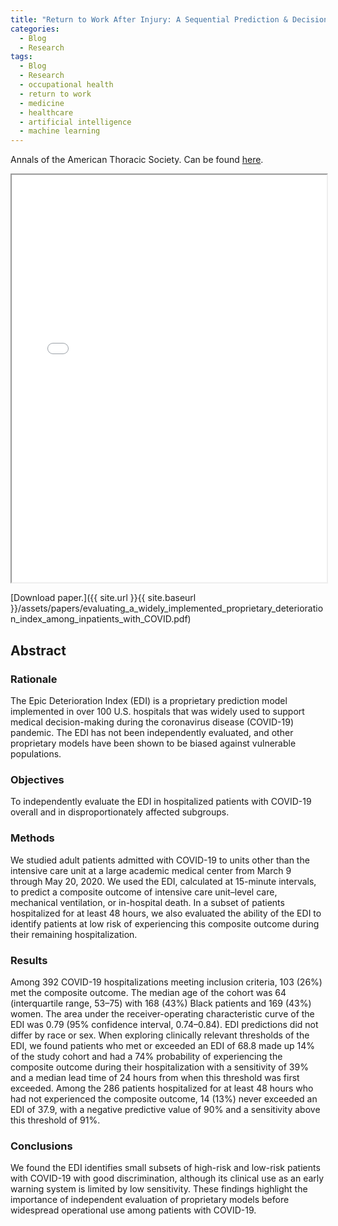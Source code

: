 ```yaml
---
title: "Return to Work After Injury: A Sequential Prediction & Decision Problem"
categories:
  - Blog
  - Research
tags:
  - Blog
  - Research
  - occupational health
  - return to work
  - medicine
  - healthcare
  - artificial intelligence
  - machine learning
---
```


Annals of the American Thoracic Society. Can be found [here](https://doi.org/10.1513/AnnalsATS.202006-698OC).


<iframe src="{{ site.url }}{{ site.baseurl }}/assets/papers/evaluating_a_widely_implemented_proprietary_deterioration_index_among_inpatients_with_COVID.pdf" 
    style="aspect-ratio: 8.5 / 11;"
    width="100%" 
>
</iframe>

[Download paper.]({{ site.url }}{{ site.baseurl }}/assets/papers/evaluating_a_widely_implemented_proprietary_deterioration_index_among_inpatients_with_COVID.pdf)

## Abstract
### Rationale
The Epic Deterioration Index (EDI) is a proprietary prediction model implemented in over 100 U.S. hospitals that was widely used to support medical decision-making during the coronavirus disease (COVID-19) pandemic. The EDI has not been independently evaluated, and other proprietary models have been shown to be biased against vulnerable populations.

### Objectives
To independently evaluate the EDI in hospitalized patients with COVID-19 overall and in disproportionately affected subgroups.

### Methods
We studied adult patients admitted with COVID-19 to units other than the intensive care unit at a large academic medical center from March 9 through May 20, 2020. We used the EDI, calculated at 15-minute intervals, to predict a composite outcome of intensive care unit–level care, mechanical ventilation, or in-hospital death. In a subset of patients hospitalized for at least 48 hours, we also evaluated the ability of the EDI to identify patients at low risk of experiencing this composite outcome during their remaining hospitalization.

### Results
Among 392 COVID-19 hospitalizations meeting inclusion criteria, 103 (26%) met the composite outcome. The median age of the cohort was 64 (interquartile range, 53–75) with 168 (43%) Black patients and 169 (43%) women. The area under the receiver-operating characteristic curve of the EDI was 0.79 (95% confidence interval, 0.74–0.84). EDI predictions did not differ by race or sex. When exploring clinically relevant thresholds of the EDI, we found patients who met or exceeded an EDI of 68.8 made up 14% of the study cohort and had a 74% probability of experiencing the composite outcome during their hospitalization with a sensitivity of 39% and a median lead time of 24 hours from when this threshold was first exceeded. Among the 286 patients hospitalized for at least 48 hours who had not experienced the composite outcome, 14 (13%) never exceeded an EDI of 37.9, with a negative predictive value of 90% and a sensitivity above this threshold of 91%.

### Conclusions
We found the EDI identifies small subsets of high-risk and low-risk patients with COVID-19 with good discrimination, although its clinical use as an early warning system is limited by low sensitivity. These findings highlight the importance of independent evaluation of proprietary models before widespread operational use among patients with COVID-19.
